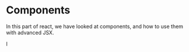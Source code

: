 # Components

In this part of react, we have looked at components, and how to use them with advanced JSX.

I